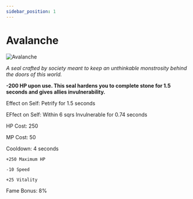 ```yaml
---
sidebar_position: 1
---
```


# Avalanche

![Avalanche](https://vwiki.valorserver.com/api/item/picture/avalanche)

<i>A seal crafted by society meant to keep an unthinkable monstrosity behind the doors of this world.</i>

**-200 HP upon use. This seal hardens you to complete stone for 1.5 seconds and gives allies invulnerability.**

Effect on Self: Petrify for 1.5 seconds

EFfect on Self: Within 6 sqrs Invulnerable for 0.74 seconds

HP Cost: 250

MP Cost: 50

Cooldown: 4 seconds

    +250 Maximum HP
    
    -10 Speed
    
    +25 Vitality

Fame Bonus: 8%
